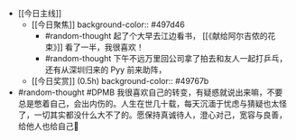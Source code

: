 - [[今日主线]]
	- [[今日聚焦]]
	  background-color:: #497d46
		- #random-thought 起了个大早去江边看书， [[《献给阿尔吉侬的花束》]] 看了一半，我很喜欢！
		- #random-thought 下午不远万里回公司拿了拍去和友人一起打乒乓，还有从深圳归来的 Pyy 前来助阵，
	- [[今日奖赏]] (0.5h)
	  background-color:: #49767b
- #random-thought #DPMB 我很喜欢自己的转变，有疑惑就说出来嘛，不要总是憋着自己，会出内伤的。人生在世几十载，每天沉湎于忧虑与猜疑也太怪了，一切其实都没什么大不了的。愿保持真诚待人，澄心对己，宽容与良善，给他人也给自己🎈